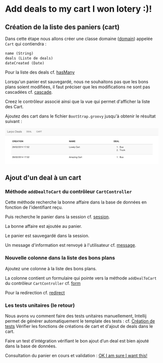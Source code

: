 Add deals to my cart I won lotery :)!
=====================================

Création de la liste des paniers (cart)
--

Dans cette étape nous allons créer une classe domaine ([domain](http://grails.org/doc/2.2.4/guide/GORM.html#domainClasses)) appelée <code>Cart</code> qui contiendra :

    name (String)
    deals (Liste de deals)
    dateCreated (Date)
    
Pour la liste des deals cf. [hasMany](http://grails.org/doc/2.2.4/ref/Domain%20Classes/hasMany.html)

Lorsqu'un panier est sauvegardé, nous ne souhaitons pas que les bons plans soient modifiées, il faut préciser que les modifications ne sont pas cascadées cf. [cascade](http://grails.org/doc/2.2.x/ref/Database%20Mapping/cascade.html).

Creez le contrôleur associé ainsi que la vue qui permet d'afficher la liste des Cart.

Ajoutez des cart dans le fichier <code>BootStrap.groovy</code> jusqu'à obtenir le résultat suivant :

![Cart list view](https://github.com/larpomatic/larpo-deals/blob/master/hands-on/img/cart_list.png)

Ajout d'un deal à un cart
--

### Méthode <code>addDealToCart</code> du contrôleur <code>CartController</code>

Cette méthode recherche la bonne affaire dans la base de données en fonction de l'identifiant reçu.

Puis recherche le panier dans la session cf. [session](http://grails.org/doc/2.3.4/ref/Servlet%20API/session.html).

La bonne affaire est ajoutée au panier.

Le panier est sauvegardé dans la session.

Un message d'information est renvoyé à l'utilisateur cf. [message](http://grails.org/doc/2.2.1/ref/Tags/message.html).

### Nouvelle colonne dans la liste des bons plans

Ajoutez une colonne à la liste des bons plans.

La colonne contient un formulaire qui pointe vers la méthode <code>addDealToCart</code> du contrôleur <code>CartController</code> cf. [form](http://grails.org/doc/2.3.4/ref/Tags/form.html)

Pour la redirection cf. [redirect](http://grails.org/doc/2.3.4/ref/Controllers/redirect.html)

### Les tests unitaires (le retour)

Nous avons vu comment faire des tests unitaires manuellement, Intellij permet de générer automatiquement le template des tests : cf. [Création de tests](https://www.jetbrains.com/help/idea/2016.3/creating-tests.html)
Vérifier les fonctions de créations de cart et d'ajout de deals dans le cart.
 
Faire un test d'intégration vérifiant le bon ajout d’un deal est bien ajouté dans la base de données.

Consultation du panier en cours et validation : [OK I am sure I want this!](p5.md)